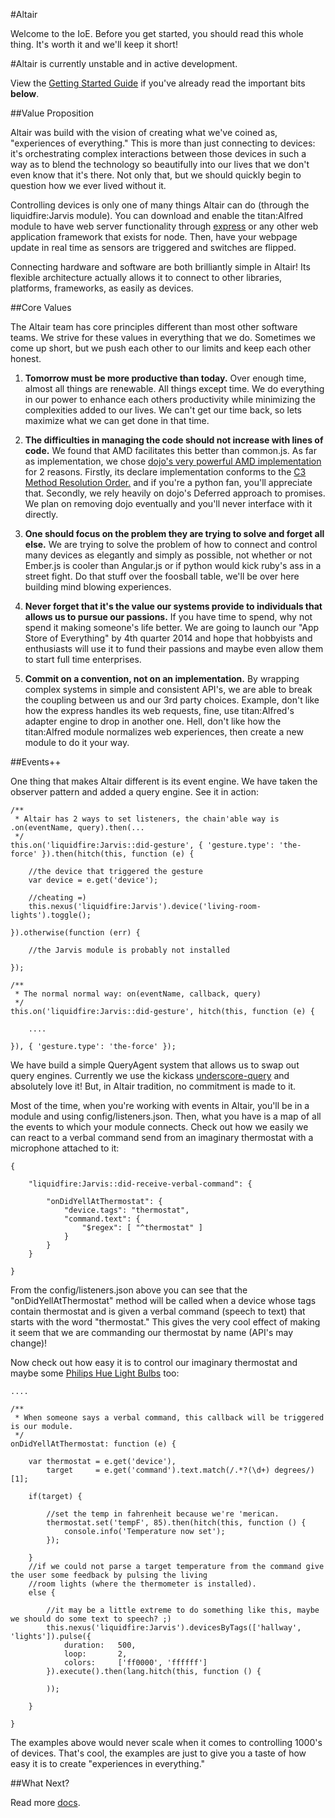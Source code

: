 #Altair


Welcome to the IoE. Before you get started, you should read this whole thing. It's worth it and we'll keep it short!

#Altair is currently unstable and in active development.

View the [Getting Started Guide](https://github.com/liquidg3/altair/blob/master/docs/gettingstarted.md) if you've already
read the important bits **below**.

##Value Proposition

Altair was build with the vision of creating what we've coined as, "experiences of everything." This is more than just
connecting to devices: it's orchestrating complex interactions between those devices in such a way as to blend the technology
so beautifully into our lives that we don't even know that it's there. Not only that, but we should quickly begin to question
how we ever lived without it.

Controlling devices is only one of many things Altair can do (through the liquidfire:Jarvis module). You can download and
enable the titan:Alfred module to have web server functionality through [express](http://expressjs.com/) or any other
web application framework that exists for node. Then, have your webpage update in real time as sensors are triggered and
switches are flipped.

Connecting hardware and software are both brilliantly simple in Altair! Its flexible architecture actually allows it to
connect to other libraries, platforms, frameworks, as easily as devices.

##Core Values

The Altair team has core principles different than most other software teams. We strive for these values in everything that
we do. Sometimes we come up short, but we push each other to our limits and keep each other honest.

1. **Tomorrow must be more productive than today.** Over enough time, almost all things are renewable. All things except time.
We do everything in our power to enhance each others productivity while minimizing the complexities added to our lives. We
can't get our time back, so lets maximize what we can get done in that time.

1. **The difficulties in managing the code should not increase with lines of code.** We found that AMD facilitates this better
than common.js. As far as implementation, we chose [dojo's very powerful AMD
implementation](http://dojotoolkit.org/documentation/tutorials/1.9/modules/) for 2 reasons. Firstly, its declare
implementation conforms to the [C3 Method Resolution Order.](http://www.python.org/download/releases/2.3/mro/) and if
you're a python fan, you'll appreciate that. Secondly, we rely heavily on dojo's Deferred approach to promises. We
plan on removing dojo eventually and you'll never interface with it directly.

1. **One should focus on the problem they are trying to solve and forget all else.** We are trying to solve the problem
of how to connect and control many devices as elegantly and simply as possible, not whether or not Ember.js is cooler
than Angular.js or if python would kick ruby's ass in a street fight. Do that stuff over the foosball table, we'll be over
here building mind blowing experiences.

1. **Never forget that it's the value our systems provide to individuals that allows us to pursue our passions.** If you
have time to spend, why not spend it making someone's life better. We are going to launch our "App Store of Everything"
by 4th quarter 2014 and hope that hobbyists and enthusiasts will use it to fund their passions and maybe even allow them
to start full time enterprises.

1. **Commit on a convention, not on an implementation.** By wrapping complex systems in simple and consistent API's, we
are able to break the coupling between us and our 3rd party choices. Example, don't like how the express handles its web
requests, fine, use titan:Alfred's adapter engine to drop in another one. Hell, don't like how the titan:Alfred module
normalizes web experiences, then create a new module to do it your way.

##Events++

One thing that makes Altair different is its event engine. We have taken the observer pattern and added a query engine.
See it in action:

    /**
     * Altair has 2 ways to set listeners, the chain'able way is .on(eventName, query).then(...
     */
    this.on('liquidfire:Jarvis::did-gesture', { 'gesture.type': 'the-force' }).then(hitch(this, function (e) {

        //the device that triggered the gesture
        var device = e.get('device');

        //cheating =)
        this.nexus('liquidfire:Jarvis').device('living-room-lights').toggle();

    }).otherwise(function (err) {

        //the Jarvis module is probably not installed

    });

    /**
     * The normal normal way: on(eventName, callback, query)
     */
    this.on('liquidfire:Jarvis::did-gesture', hitch(this, function (e) {

        ....

    }), { 'gesture.type': 'the-force' });

We have build a simple QueryAgent system that allows us to swap out query engines. Currently we use the kickass
[underscore-query](https://github.com/davidgtonge/underscore-query) and absolutely love it! But, in Altair tradition,
no commitment is made to it.

Most of the time, when you're working with events in Altair, you'll be in a module and using config/listeners.json.
Then, what you have is a map of all the events to which your module connects. Check out how we easily we can react to a
verbal command send from an imaginary thermostat with a microphone attached to it:

    {

        "liquidfire:Jarvis::did-receive-verbal-command": {

            "onDidYellAtThermostat": {
                "device.tags": "thermostat",
                "command.text": {
                    "$regex": [ "^thermostat" ]
                }
            }
        }

    }

From the config/listeners.json above you can see that the "onDidYellAtThermostat" method will be called when a device whose
tags contain thermostat and is given a verbal command (speech to text) that starts with the word "thermostat." This gives the very cool effect of making
it seem that we are commanding our thermostat by name (API's may change)!

Now check out how easy it is to control our imaginary thermostat and maybe some [Philips Hue Light Bulbs](http://www.meethue.com) too:

    ....

    /**
     * When someone says a verbal command, this callback will be triggered is our module.
     */
    onDidYellAtThermostat: function (e) {

        var thermostat = e.get('device'),
            target     = e.get('command').text.match(/.*?(\d+) degrees/)[1];

        if(target) {

            //set the temp in fahrenheit because we're 'merican.
            thermostat.set('tempF', 85).then(hitch(this, function () {
                console.info('Temperature now set');
            });

        }
        //if we could not parse a target temperature from the command give the user some feedback by pulsing the living
        //room lights (where the thermometer is installed).
        else {

            //it may be a little extreme to do something like this, maybe we should do some text to speech? ;)
            this.nexus('liquidfire:Jarvis').devicesByTags(['hallway', 'lights']).pulse({
                duration:   500,
                loop:       2,
                colors:     ['ff0000', 'ffffff']
            }).execute().then(lang.hitch(this, function () {

            ));

        }

    }

The examples above would never scale when it comes to controlling 1000's of devices. That's cool, the examples are just
to give you a taste of how easy it is to create "experiences in everything."

##What Next?

Read more [docs](https://github.com/liquidg3/altair/tree/master/docs).